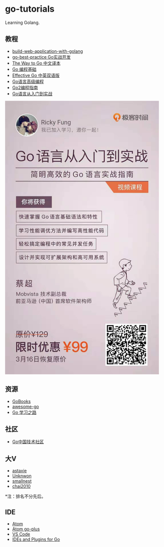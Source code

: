 # go-tutorials
Learning Golang.

## 教程
* [build-web-application-with-golang](https://github.com/astaxie/build-web-application-with-golang)
* [go-best-practice Go实战开发](https://github.com/astaxie/go-best-practice)
* [The Way to Go 中文译本](https://github.com/Unknwon/the-way-to-go_ZH_CN)
* [Go 编程基础](https://github.com/Unknwon/go-fundamental-programming)
* [Effective Go 中英双语版](https://github.com/bingohuang/effective-go-zh-en)
* [Go语言高级编程](https://github.com/chai2010/advanced-go-programming-book)
* [Go2编程指南](https://github.com/chai2010/go2-book)
* [Go语言从入门到实战](https://time.geekbang.org/course/intro/160)

![](docs/images/go_course.jpeg)

## 资源
* [GoBooks](https://github.com/dariubs/GoBooks)
* [awesome-go](https://github.com/avelino/awesome-go)
* [Go 学习之路](https://github.com/yangwenmai/learning-golang)

## 社区
* [Go中国技术社区](https://gocn.io/)

## 大V
* [astaxie](https://github.com/astaxie)
* [Unknwon](https://github.com/Unknwon)
* [smallnest](https://github.com/smallnest)
* [chai2010](https://github.com/chai2010)

*注：排名不分先后。

## IDE
* [Atom](https://atom.io/)
* [Atom go-plus](https://atom.io/packages/go-plus)
* [VS Code](https://code.visualstudio.com/)
* [IDEs and Plugins for Go](https://github.com/golang/go/wiki/IDEsAndTextEditorPlugins)
